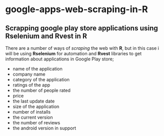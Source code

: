 # google-apps-web-scraping-in-R

Scrapping google play store applications using Rselenium and Rvest in R
------------------------------------------------------------------------------------

There are a number of ways of _scraping_ the web with **R**, but in this case i will be using **Rselenium** for automation and **Rvest** libraries to get information about applications in Google Play store; 
 * name of the application 
 * company name 
 * category of the application 
 * ratings of the app 
 * the number of people rated
 * price 
 * the last update date 
 * size of the application 
 * number of installs
 * the current version
 * the number of reviews 
 * the android version in support
